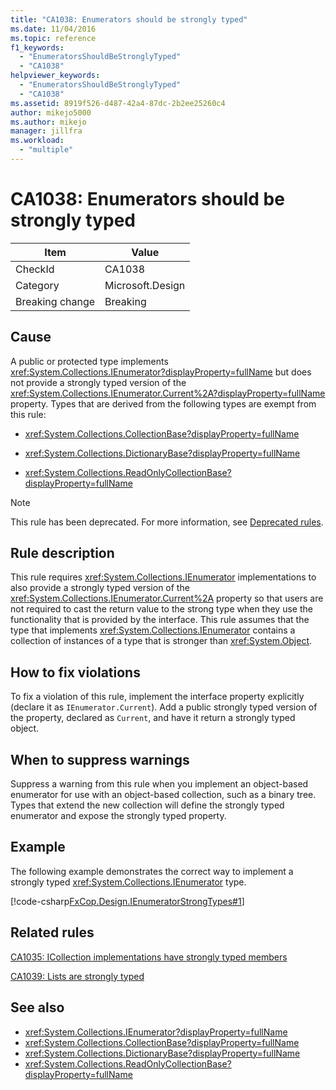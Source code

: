 ```yaml
---
title: "CA1038: Enumerators should be strongly typed"
ms.date: 11/04/2016
ms.topic: reference
f1_keywords:
  - "EnumeratorsShouldBeStronglyTyped"
  - "CA1038"
helpviewer_keywords:
  - "EnumeratorsShouldBeStronglyTyped"
  - "CA1038"
ms.assetid: 8919f526-d487-42a4-87dc-2b2ee25260c4
author: mikejo5000
ms.author: mikejo
manager: jillfra
ms.workload:
  - "multiple"
---
```

# CA1038: Enumerators should be strongly typed

|Item|Value|
|-|-|
|CheckId|CA1038|
|Category|Microsoft.Design|
|Breaking change|Breaking|

## Cause
A public or protected type implements <xref:System.Collections.IEnumerator?displayProperty=fullName> but does not provide a strongly typed version of the <xref:System.Collections.IEnumerator.Current%2A?displayProperty=fullName> property. Types that are derived from the following types are exempt from this rule:

- <xref:System.Collections.CollectionBase?displayProperty=fullName>

- <xref:System.Collections.DictionaryBase?displayProperty=fullName>

- <xref:System.Collections.ReadOnlyCollectionBase?displayProperty=fullName>

> [!NOTE]
> This rule has been deprecated. For more information, see [Deprecated rules](fxcop-unported-deprecated-rules.md).

## Rule description
This rule requires <xref:System.Collections.IEnumerator> implementations to also provide a strongly typed version of the <xref:System.Collections.IEnumerator.Current%2A> property so that users are not required to cast the return value to the strong type when they use the functionality that is provided by the interface. This rule assumes that the type that implements <xref:System.Collections.IEnumerator> contains a collection of instances of a type that is stronger than <xref:System.Object>.

## How to fix violations
To fix a violation of this rule, implement the interface property explicitly (declare it as `IEnumerator.Current`). Add a public strongly typed version of the property, declared as `Current`, and have it return a strongly typed object.

## When to suppress warnings
Suppress a warning from this rule when you implement an object-based enumerator for use with an object-based collection, such as a binary tree. Types that extend the new collection will define the strongly typed enumerator and expose the strongly typed property.

## Example
The following example demonstrates the correct way to implement a strongly typed <xref:System.Collections.IEnumerator> type.

[!code-csharp[FxCop.Design.IEnumeratorStrongTypes#1](../code-quality/codesnippet/CSharp/ca1038-enumerators-should-be-strongly-typed_1.cs)]

## Related rules
[CA1035: ICollection implementations have strongly typed members](../code-quality/ca1035.md)

[CA1039: Lists are strongly typed](../code-quality/ca1039.md)

## See also

- <xref:System.Collections.IEnumerator?displayProperty=fullName>
- <xref:System.Collections.CollectionBase?displayProperty=fullName>
- <xref:System.Collections.DictionaryBase?displayProperty=fullName>
- <xref:System.Collections.ReadOnlyCollectionBase?displayProperty=fullName>
